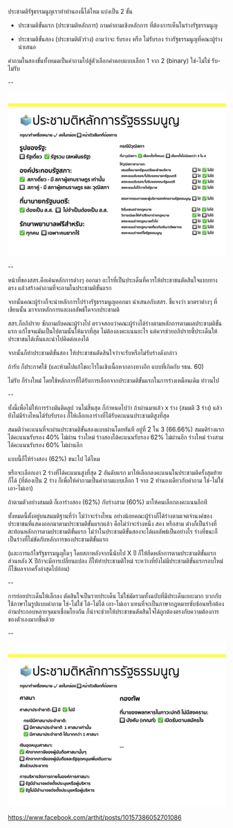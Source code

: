 ประชามติรัฐธรรมนูญเราทำทำนองนี้ได้ไหม แบ่งเป็น 2 ขั้น

- ประชามติขั้นแรก (ประชามติหลักการ) ถามคำถามเชิงหลักการ ที่ต้องการเห็นในร่างรัฐธรรมนูญ

- ประชามติขั้นสอง (ประชามติตัวร่าง) ถามว่าจะ รับรอง หรือ ไม่รับรอง ร่างรัฐธรรมนูญที่คณะผู้ร่างนำเสนอ

คำถามในสองขั้นทั้งหมดเป็นคำถามไปสู่ตัวเลือกคำตอบแบบเลือก 1 จาก 2 (binary) ใช่-ไม่ใช่ รับ-ไม่รับ

--

![คำถามประชามติหลักการรัฐธรรมนูญ 1](small-chunk-referendum.001.png)

--

หน้าที่ของสสร.คือเค้นหลักการต่างๆ ออกมา อะไรที่เป็นประเด็นที่ควรให้ประชาชนตัดสินใจแบบทางตรง แล้วสร้างคำถามที่จะถามในประชามติขั้นแรก

จากนั้นคณะผู้ร่างก็จะนำหลักการไปร่างรัฐธรรมนูญออกมา นำเสนอกับสสร. ชี้แจงว่า มาตราต่างๆ ที่เขียนนั้น มาจากหลักการและผลลัพธ์ใดจากประชามติ

สสร.ก็อภิปราย ซักถามกับคณะผู้ร่างไป ตรวจสอบว่าคณะผู้ร่างได้ร่างตามหลักการตามผลประชามติขั้นแรก แก้ไขจนมันเป็นไปตามนั้นให้มากที่สุด ไม่ต้องลงคะแนนอะไร แต่ควรช่วยอภิปรายชี้ประเด็นให้ประชาชนได้เห็นและนำไปคิดต่อเองได้

จากนั้นก็ทำประชามติขั้นสอง ให้ประชาชนตัดสินใจว่าจะรับหรือไม่รับร่างดังกล่าว

ถ้ารับ ก็ประกาศใช้ (และห้ามไปแก้ไขอะไรในเชิงเนื้อหากลางทางอีก แบบที่เกิดกับ รธน. 60)

ไม่รับ ก็ร่างใหม่ โดยใช้หลักการที่ได้รับการเลือกจากประชามติขั้นแรกในการร่างเหมือนเดิม ทำวนไป

--

ทั้งนี้เพื่อไม่ให้การร่างมันติดลูป วนไม่สิ้นสุด ก็กำหนดไปว่า ถ้าผ่านมาแล้ว x ร่าง (สมมติ 3 ร่าง) แล้วยังไม่มีร่างไหนได้รับรับรอง ก็ให้เลือกเอาร่างที่ได้รับคะแนนประชามติสูงที่สุด

สมมติว่าคะแนนที่จะผ่านประชามติขั้นสองแบบผ่านโดยทันที อยู่ที่ 2 ใน 3 (66.66%)
สมมติร่างแรกได้คะแนนรับรอง 40% ไม่ผ่าน
ร่างใหม่ ร่างสองได้คะแนนรับรอง 62% ไม่ผ่านอีก
ร่างใหม่ ร่างสามได้คะแนนรับรอง 60% ไม่ผ่านอีก

แบบนี้ก็ให้ร่างสอง (62%) ชนะไป ได้ไหม

หรือจะเลือกเอา 2 ร่างที่ได้คะแนนสูงที่สุด 2 อันดับแรก มาให้เลือกลงคะแนนในประชามติครั้งสุดท้ายก็ได้ (ที่ต้องเป็น 2 ร่าง ก็เพื่อให้คำถามเป็นคำถามแบบเลือก 1 จาก 2 ทำนองเดียวกับคำถาม ใช่-ไม่ใช่ เอา-ไม่เอา)

ถ้าตามตัวอย่างสมมติ ก็เอาร่างสอง (62%) กับร่างสาม (60%) มาให้คนเลือกลงคะแนนอีกที

ทั้งหมดนี้ตั้งอยู่บนสมมติฐานที่ว่า ไม่ว่าจะร่างไหน อย่างน้อยคณะผู้ร่างก็ได้ร่างตามเจตจำนงค์ของประชาชนที่แสดงออกมาตามประชามติขั้นแรกแล้ว คือไม่ว่าจะร่างหนึ่ง สอง หรือสาม ต่างก็เป็นร่างที่สะท้อนหลักการตามประชามติขั้นแรก ไม่ว่าในประชามติขั้นสองจะได้ผลลัพธ์เป็นอย่างไร ร่างที่ชนะก็เป็นร่างที่ไม่ขัดกับหลักการของประชามติขั้นแรก

(และการแก้ไขรัฐธรรมนูญใดๆ โดยสภาหลังจากนี้นับไป X ปี ก็ให้ยึดหลักการตามประชามติขั้นแรก ส่วนหลัง X ปีถ้าจะมีการเปลี่ยนแปลง ก็ให้ทำประชามติใหม่ ระหว่างที่ยังไม่มีประชามติขั้นแรกรอบใหม่ ก็ใช้ผลจากครั้งล่าสุดไปก่อน)

--

การย่อยประเด็นให้เล็กลง ตัดสินใจเป็นรายประเด็น ไม่ใช่มัดรวมทั้งฉบับที่มีประเด็นเยอะมาก
บวกกับใช้ภาษาในรูปแบบคำถาม ใช่-ไม่ใช่ ได้-ไม่ได้ เอา-ไม่เอา แทนที่จะเป็นภาษากฎหมายซับซ้อนหรือต้องอ่านประกอบหลายจุดมาเชื่อมโยงกัน
ก็น่าจะช่วยให้ประชาชนตัดสินใจได้ถูกต้องตรงกับความต้องการของตัวเองมากขึ้นด้วย

--

![คำถามประชามติหลักการรัฐธรรมนูญ 2](small-chunk-referendum.002.png)

https://www.facebook.com/arthit/posts/10157386052701086

